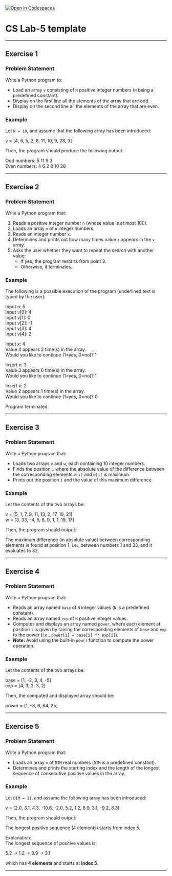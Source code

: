 [![Open in Codespaces](https://classroom.github.com/assets/launch-codespace-2972f46106e565e64193e422d61a12cf1da4916b45550586e14ef0a7c637dd04.svg)](https://classroom.github.com/open-in-codespaces?assignment_repo_id=18667141)
# CS Lab-5 template
---

## Exercise 1  

### Problem Statement  

Write a Python program to:  

- Load an array `v` consisting of `N` positive integer numbers (`N` being a predefined constant).  
- Display on the first line all the elements of the array that are odd.  
- Display on the second line all the elements of the array that are even.  

### Example  

Let `N = 10`, and assume that the following array has been introduced:  

v = [4, 6, 5, 2, 8, 11, 10, 9, 28, 3]


Then, the program should produce the following output:  

Odd numbers: 5 11 9 3 \
Even numbers: 4 6 2 8 10 28

---

## Exercise 2  

### Problem Statement  

Write a Python program that:  

1. Reads a positive integer number `n` (whose value is at most 100).  
2. Loads an array `v` of `n` integer numbers.  
3. Reads an integer number `x`.  
4. Determines and prints out how many times value `x` appears in the `v` array.  
5. Asks the user whether they want to repeat the search with another value:  
   - If yes, the program restarts from point 3.  
   - Otherwise, it terminates.  

### Example  

The following is a possible execution of the program (underlined text is typed by the user):  


Input n: 5 \
Input v[0]: 4 \
Input v[1]: 0 \
Input v[2]: -1 \
Input v[3]: 4 \
Input v[4]: 2 

Input x: 4 \
Value 4 appears 2 time(s) in the array. \
Would you like to continue (1=yes, 0=no)? 1 

Insert x: 3 \
Value 3 appears 0 time(s) in the array. \
Would you like to continue (1=yes, 0=no)? 1 

Insert x: 2 \
Value 2 appears 1 time(s) in the array. \
Would you like to continue (1=yes, 0=no)? 0 

Program terminated.

---

## Exercise 3  

### Problem Statement  

Write a Python program that:  

- Loads two arrays `v` and `w`, each containing 10 integer numbers.  
- Finds the position `i` where the absolute value of the difference between the corresponding elements `v[i]` and `w[i]` is maximum.  
- Prints out the position `i` and the value of this maximum difference.  

### Example  

Let the contents of the two arrays be:  

v = [5, 1, 7, 9, 11, 13, 2, 17, 19, 21]  \
w = [3, 33, -4, 5, 6, 0, 1, 1, 19, 17]


Then, the program should output:  

The maximum difference (in absolute value) between corresponding elements is found at position 1,
i.e., between numbers 1 and 33, and it evaluates to 32.


---

## Exercise 4  

### Problem Statement  

Write a Python program that:  

- Reads an array named `base` of `N` integer values (`N` is a predefined constant).  
- Reads an array named `exp` of `N` positive integer values.  
- Computes and displays an array named `power`, where each element at position `i` is given by raising the corresponding elements of `base` and `exp` to the power (i.e., `power[i] = base[i] ** exp[i]`).  
- **Note:** Avoid using the built-in `pow()` function to compute the power operation.  

### Example  

Let the contents of the two arrays be:  

base = [1, -2, 3, 4, -5]  \
exp = [4, 3, 2, 3, 2]


Then, the computed and displayed array should be:  

power = [1, -8, 9, 64, 25]

---

## Exercise 5  

### Problem Statement  

Write a Python program that:  

- Loads an array `v` of `DIM` real numbers (`DIM` is a predefined constant).  
- Determines and prints the starting index and the length of the longest sequence of consecutive positive values in the array.  

### Example  

Let `DIM = 11`, and assume the following array has been introduced:  

v = [2.0, 3.1, 4.3, -10.6, -2.0, 5.2, 1.2, 8.9, 3.1, -9.2, 8.3]


Then, the program should output:  

The longest positive sequence (4 elements) starts from index 5.


Explanation:  \
The longest sequence of positive values is:  

5.2 → 1.2 → 8.9 → 3.1

which has **4 elements** and starts at **index 5**.

---







